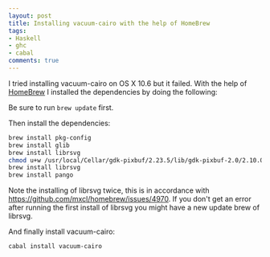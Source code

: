 ```yaml
--- 
layout: post
title: Installing vacuum-cairo with the help of HomeBrew
tags: 
- Haskell
- ghc
- cabal
comments: true
---
```

I tried installing vacuum-cairo on OS X 10.6 but it failed. With the help of <a
href="http://mxcl.github.com/homebrew/" title="HomeBrew">HomeBrew</a> I
installed the dependencies by doing the following:

Be sure to run `brew update` first.

Then install the dependencies:

``` bash
brew install pkg-config
brew install glib
brew install librsvg
chmod u+w /usr/local/Cellar/gdk-pixbuf/2.23.5/lib/gdk-pixbuf-2.0/2.10.0/loaders.cache
brew install librsvg
brew install pango
```

Note the installing of librsvg twice, this is in accordance with https://github.com/mxcl/homebrew/issues/4970. If you don't get an error after running the first install of librsvg you might have a new update brew of librsvg.

And finally install vacuum-cairo:

``` bash
cabal install vacuum-cairo
```
